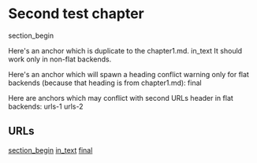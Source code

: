 # Second test chapter

<anchor>section_begin</anchor>

Here's an anchor which is duplicate to the chapter1.md. <anchor>in_text</anchor> It should work only in non-flat backends.

Here's an anchor which will spawn a heading conflict warning only for flat backends (because that heading is from chapter1.md): <anchor>final</anchor>

Here are anchors which may conflict with second URLs header in flat backends: <anchor>urls-1</anchor> <anchor>urls-2</anchor>

## URLs

[section_begin](#section_begin)
[in_text](#in_text)
[final](#final)

